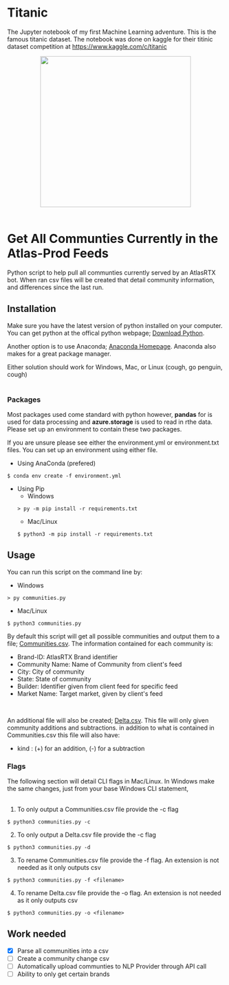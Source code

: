 # Titanic

The Jupyter notebook of my first Machine Learning adventure. This is the famous titanic dataset. The notebook was done on kaggle for their titinic dataset competition at https://www.kaggle.com/c/titanic

<center><img src="https://atlasrtx.com/wp-content/uploads/2021/05/AtlasRTX-logo-color-v2Asset-2.svg" width=350></center><br>

# Get All Communties Currently in the Atlas-Prod Feeds

Python script to help pull all communties currently served by an AtlasRTX bot. When ran csv files will be created that detail community information, and differences since the last run.

## Installation <br>
Make sure you have the latest version of python installed on your computer. You can get python at the offical python webpage; [Download Python](https://www.python.org/downloads/release/python-3100/).

Another option is to use Anaconda; [Anaconda Homepage](https://www.anaconda.com/products/individual). Anaconda also makes for a great package manager.

Either solution should work for Windows, Mac, or Linux (cough, go penguin, cough)<br><br>

### Packages<br>
Most packages used come standard with python however, <b>pandas</b> for is used for data processing and <b>azure.storage</b> is used to read in rthe data. Please set up an environment to contain these two packages. 

If you are unsure please see either the environment.yml or environment.txt files.  You can set up an environment using either file.

- Using AnaConda (prefered) 
```
$ conda env create -f environment.yml
```
- Using Pip
    - Windows
    ```
    > py -m pip install -r requirements.txt
    ```
    - Mac/Linux
    ```
    $ python3 -m pip install -r requirements.txt
    ```

## Usage<br>
You can run this script on the command line by:
- Windows
```
> py communities.py
```
- Mac/Linux
```
$ python3 communities.py
```

By default this script will get all possible communities and output them to a file; [Communities.csv]('./Communities.csv). The information contained for each community is:
- Brand-ID: AtlasRTX Brand identifier
- Community Name: Name of Community from client's feed
- City: City of community
- State: State of community
- Builder: Identifier given from client feed for specific feed
- Market Name: Target market, given by client's feed
<br>

An additional file will also be created; [Delta.csv](.Delta.csv). This file will only given community additions and subtractions. in addition to what is contained in Communities.csv this file will also have:
- kind : (+) for an addition, (-) for a subtraction

### Flags<br>
The following section will detail CLI flags in Mac/Linux. In Windows make the same changes, just from your base Windows CLI statement,
<br><br>
1.  To only output a Communities.csv file provide the -c flag 
```
$ python3 communities.py -c
```
2. To only output a Delta.csv file provide the -c flag 
```
$ python3 communities.py -d
```
3.  To rename Communities.csv file provide the -f flag. An extension is not needed as it only outputs csv
```
$ python3 communities.py -f <filename>
```
4.  To rename Delta.csv file provide the -o flag. An extension is not needed as it only outputs csv
```
$ python3 communities.py -o <filename>
```

## Work needed <br>

- [x] Parse all communities into a csv
- [ ] Create a community change csv
- [ ] Automatically upload communties to NLP Provider through API call
- [ ] Ability to only get certain brands
